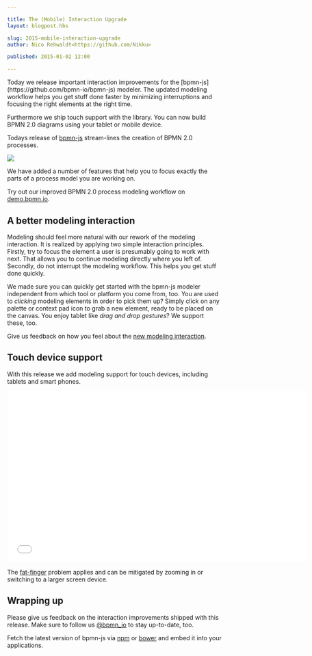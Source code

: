 ```yaml
---

title: The (Mobile) Interaction Upgrade
layout: blogpost.hbs

slug: 2015-mobile-interaction-upgrade
author: Nico Rehwaldt<https://github.com/Nikku>

published: 2015-01-02 12:00

---
```


<p class="introduction">
  Today we release important interaction improvements for the [bpmn-js](https://github.com/bpmn-io/bpmn-js) modeler. The updated modeling workflow helps you get stuff done faster by minimizing interruptions and focusing the right elements at the right time.

  Furthermore we ship touch support with the library. You can now build BPMN 2.0 diagrams using your tablet or mobile device.
</p>

<!-- continue -->


Todays release of [bpmn-js](https://github.com/bpmn-io/bpmn-js) stream-lines the creation of BPMN 2.0 processes.

<div class="figure">
  <a href="http://demo.bpmn.io/new">
    <img          src="{{ assets }}/attachments/blog/2015/001-interaction.gif">
  </a>
</div>

We have added a number of features that help you to focus exactly the parts of a process model you are working on.

Try out our improved BPMN 2.0 process modeling workflow on [demo.bpmn.io](http://demo.bpmn.io/new).


## A better modeling interaction

Modeling should feel more natural with our rework of the modeling interaction. It is realized by applying two simple interaction principles. Firstly, try to focus the element a user is presumably going to work with next. That allows you to continue modeling directly where you left of. Secondly, do not interrupt the modeling workflow. This helps you get stuff done quickly.

We made sure you can quickly get started with the bpmn-js modeler independent from which tool or platform you come from, too. You are used to _clicking_ modeling elements in order to pick them up? Simply click on any palette or context pad icon to grab a new element, ready to be placed on the canvas. You enjoy tablet like _drag and drop gestures_? We support these, too.

Give us feedback on how you feel about the [new modeling interaction](http://demo.bpmn.io/new).


## Touch device support

With this release we add modeling support for touch devices, including tablets and smart phones.

<div class="figure">
  <iframe           src="//player.vimeo.com/video/115333037" width="700" height="401" frameborder="0" webkitallowfullscreen mozallowfullscreen allowfullscreen></iframe>
</div>

The [fat-finger](http://dictionary.reference.com/browse/fat-finger) problem applies and can be mitigated by zooming in or switching to a larger screen device.


## Wrapping up

Please give us feedback on the interaction improvements shipped with this release. Make sure to follow us [@bpmn_io](https://twitter.com/bpmn_io) to stay up-to-date, too.

Fetch the latest version of bpmn-js via [npm](http://npmjs.org/bpmn-js) or [bower](https://github.com/bpmn-io/bower-bpmn-js) and embed it into your applications.
